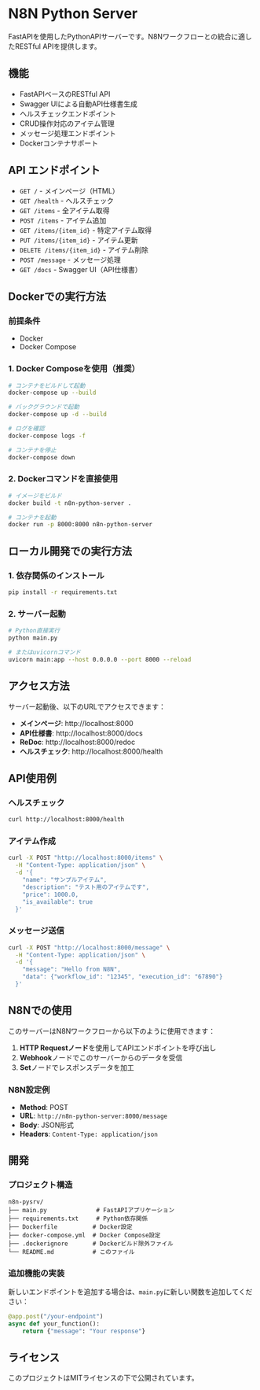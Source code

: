 # N8N Python Server

FastAPIを使用したPythonAPIサーバーです。N8Nワークフローとの統合に適したRESTful APIを提供します。

## 機能

- FastAPIベースのRESTful API
- Swagger UIによる自動API仕様書生成
- ヘルスチェックエンドポイント
- CRUD操作対応のアイテム管理
- メッセージ処理エンドポイント
- Dockerコンテナサポート

## API エンドポイント

- `GET /` - メインページ（HTML）
- `GET /health` - ヘルスチェック
- `GET /items` - 全アイテム取得
- `POST /items` - アイテム追加
- `GET /items/{item_id}` - 特定アイテム取得
- `PUT /items/{item_id}` - アイテム更新
- `DELETE /items/{item_id}` - アイテム削除
- `POST /message` - メッセージ処理
- `GET /docs` - Swagger UI（API仕様書）

## Dockerでの実行方法

### 前提条件

- Docker
- Docker Compose

### 1. Docker Composeを使用（推奨）

```bash
# コンテナをビルドして起動
docker-compose up --build

# バックグラウンドで起動
docker-compose up -d --build

# ログを確認
docker-compose logs -f

# コンテナを停止
docker-compose down
```

### 2. Dockerコマンドを直接使用

```bash
# イメージをビルド
docker build -t n8n-python-server .

# コンテナを起動
docker run -p 8000:8000 n8n-python-server
```

## ローカル開発での実行方法

### 1. 依存関係のインストール

```bash
pip install -r requirements.txt
```

### 2. サーバー起動

```bash
# Python直接実行
python main.py

# またはuvicornコマンド
uvicorn main:app --host 0.0.0.0 --port 8000 --reload
```

## アクセス方法

サーバー起動後、以下のURLでアクセスできます：

- **メインページ**: http://localhost:8000
- **API仕様書**: http://localhost:8000/docs
- **ReDoc**: http://localhost:8000/redoc
- **ヘルスチェック**: http://localhost:8000/health

## API使用例

### ヘルスチェック

```bash
curl http://localhost:8000/health
```

### アイテム作成

```bash
curl -X POST "http://localhost:8000/items" \
  -H "Content-Type: application/json" \
  -d '{
    "name": "サンプルアイテム",
    "description": "テスト用のアイテムです",
    "price": 1000.0,
    "is_available": true
  }'
```

### メッセージ送信

```bash
curl -X POST "http://localhost:8000/message" \
  -H "Content-Type: application/json" \
  -d '{
    "message": "Hello from N8N",
    "data": {"workflow_id": "12345", "execution_id": "67890"}
  }'
```

## N8Nでの使用

このサーバーはN8Nワークフローから以下のように使用できます：

1. **HTTP Requestノード**を使用してAPIエンドポイントを呼び出し
2. **Webhook**ノードでこのサーバーからのデータを受信
3. **Set**ノードでレスポンスデータを加工

### N8N設定例

- **Method**: POST
- **URL**: `http://n8n-python-server:8000/message`
- **Body**: JSON形式
- **Headers**: `Content-Type: application/json`

## 開発

### プロジェクト構造

```
n8n-pysrv/
├── main.py              # FastAPIアプリケーション
├── requirements.txt     # Python依存関係
├── Dockerfile          # Docker設定
├── docker-compose.yml  # Docker Compose設定
├── .dockerignore       # Dockerビルド除外ファイル
└── README.md           # このファイル
```

### 追加機能の実装

新しいエンドポイントを追加する場合は、`main.py`に新しい関数を追加してください：

```python
@app.post("/your-endpoint")
async def your_function():
    return {"message": "Your response"}
```

## ライセンス

このプロジェクトはMITライセンスの下で公開されています。
